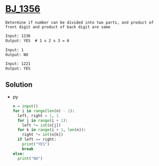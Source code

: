 # [BJ_1356](https://acmicpc.net/problem/1356)

```en
Determine if number can be divided into two parts, and product of front digit and product of back digit are same
```

```txt
Input: 1236
Output: YES  # 1 x 2 x 3 = 6

Input: 1
Output: NO

Input: 1221
Output: YES
```

## Solution

* py

  ```py
  n = input()
  for i in range(len(n) - 1):
    left, right = 1, 1
    for j in range(i + 1):
      left *= int(n[j])
    for k in range(i + 1, len(n)):
      right *= int(n[k])
    if left == right:
      print("YES")
      break
  else:
    print("NO")
  ```

